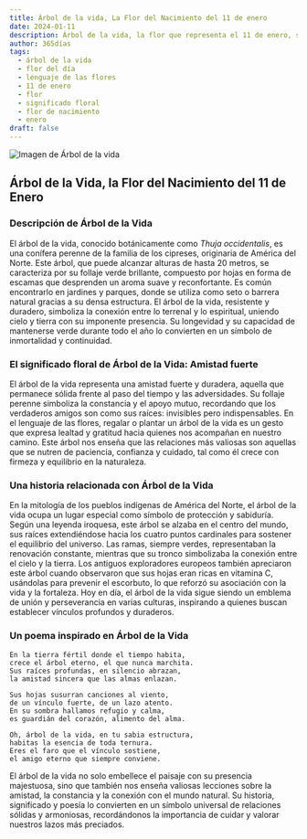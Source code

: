 ```yaml
---
title: Árbol de la vida, La Flor del Nacimiento del 11 de enero
date: 2024-01-11
description: Árbol de la vida, la flor que representa el 11 de enero, simboliza Amistad fuerte. Descubre su fascinante historia, significado en el lenguaje de las flores y una poesía que celebra su belleza.
author: 365días
tags:
  - árbol de la vida
  - flor del día
  - lenguaje de las flores
  - 11 de enero
  - flor
  - significado floral
  - flor de nacimiento
  - enero
draft: false
---
```



![Imagen de Árbol de la vida](https://cdn.pixabay.com/photo/2017/08/25/18/32/wood-2680999_640.jpg#center)


## Árbol de la Vida, la Flor del Nacimiento del 11 de Enero

### Descripción de Árbol de la Vida

El árbol de la vida, conocido botánicamente como _Thuja occidentalis_, es una conífera perenne de la familia de los cipreses, originaria de América del Norte. Este árbol, que puede alcanzar alturas de hasta 20 metros, se caracteriza por su follaje verde brillante, compuesto por hojas en forma de escamas que desprenden un aroma suave y reconfortante. Es común encontrarlo en jardines y parques, donde se utiliza como seto o barrera natural gracias a su densa estructura. El árbol de la vida, resistente y duradero, simboliza la conexión entre lo terrenal y lo espiritual, uniendo cielo y tierra con su imponente presencia. Su longevidad y su capacidad de mantenerse verde durante todo el año lo convierten en un símbolo de inmortalidad y continuidad.

### El significado floral de Árbol de la Vida: Amistad fuerte

El árbol de la vida representa una amistad fuerte y duradera, aquella que permanece sólida frente al paso del tiempo y las adversidades. Su follaje perenne simboliza la constancia y el apoyo mutuo, recordando que los verdaderos amigos son como sus raíces: invisibles pero indispensables. En el lenguaje de las flores, regalar o plantar un árbol de la vida es un gesto que expresa lealtad y gratitud hacia quienes nos acompañan en nuestro camino. Este árbol nos enseña que las relaciones más valiosas son aquellas que se nutren de paciencia, confianza y cuidado, tal como él crece con firmeza y equilibrio en la naturaleza.

### Una historia relacionada con Árbol de la Vida

En la mitología de los pueblos indígenas de América del Norte, el árbol de la vida ocupa un lugar especial como símbolo de protección y sabiduría. Según una leyenda iroquesa, este árbol se alzaba en el centro del mundo, sus raíces extendiéndose hacia los cuatro puntos cardinales para sostener el equilibrio del universo. Las ramas, siempre verdes, representaban la renovación constante, mientras que su tronco simbolizaba la conexión entre el cielo y la tierra. Los antiguos exploradores europeos también apreciaron este árbol cuando observaron que sus hojas eran ricas en vitamina C, usándolas para prevenir el escorbuto, lo que reforzó su asociación con la vida y la fortaleza. Hoy en día, el árbol de la vida sigue siendo un emblema de unión y perseverancia en varias culturas, inspirando a quienes buscan establecer vínculos profundos y duraderos.

### Un poema inspirado en Árbol de la Vida

```
En la tierra fértil donde el tiempo habita,  
crece el árbol eterno, el que nunca marchita.  
Sus raíces profundas, en silencio abrazan,  
la amistad sincera que las almas enlazan.  

Sus hojas susurran canciones al viento,  
de un vínculo fuerte, de un lazo atento.  
En su sombra hallamos refugio y calma,  
es guardián del corazón, alimento del alma.  

Oh, árbol de la vida, en tu sabia estructura,  
habitas la esencia de toda ternura.  
Eres el faro que el vínculo sostiene,  
el amigo eterno que siempre conviene.  
```

El árbol de la vida no solo embellece el paisaje con su presencia majestuosa, sino que también nos enseña valiosas lecciones sobre la amistad, la constancia y la conexión con el mundo natural. Su historia, significado y poesía lo convierten en un símbolo universal de relaciones sólidas y armoniosas, recordándonos la importancia de cuidar y valorar nuestros lazos más preciados.